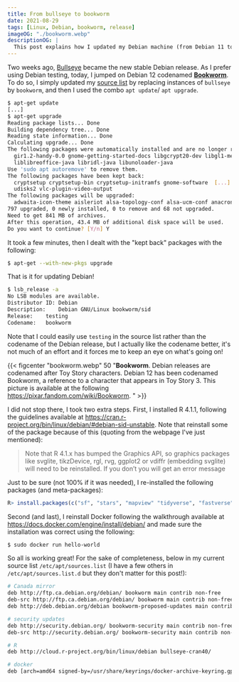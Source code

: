 ```yaml
---
title: From bullseye to bookworm
date: 2021-08-29
tags: [Linux, Debian, bookworm, release]
imageOG: "./bookworm.webp"
descriptionOG: |
  This post explains how I updated my Debian machine (from Debian 11 to Debian 12). 
---
```



Two weeks ago, [Bullseye](https://wiki.debian.org/DebianBullseye) became the new stable Debian release. As I prefer using Debian testing, today, I jumped on Debian 12 codenamed [**Bookworm**](https://wiki.debian.org/DebianBookworm). To do so, I simply updated my [source list](https://wiki.debian.org/SourcesList) by replacing instances of `bullseye` by `bookworm`, and then I used the combo 
`apt update`/ `apt upgrade`. 

```sh
$ apt-get update
[...] 
$ apt-get upgrade   
Reading package lists... Done
Building dependency tree... Done
Reading state information... Done
Calculating upgrade... Done
The following packages were automatically installed and are no longer required:
  gir1.2-handy-0.0 gnome-getting-started-docs libgcrypt20-dev libgl1-mesa-glx libjuh-java libjurt-java
  liblibreoffice-java libridl-java libunoloader-java
Use 'sudo apt autoremove' to remove them.
The following packages have been kept back:
  cryptsetup cryptsetup-bin cryptsetup-initramfs gnome-software  [...]
  udisks2 vlc-plugin-video-output
The following packages will be upgraded:
  adwaita-icon-theme aisleriot alsa-topology-conf alsa-ucm-conf anacron [...]
797 upgraded, 0 newly installed, 0 to remove and 68 not upgraded.
Need to get 841 MB of archives.
After this operation, 43.4 MB of additional disk space will be used.
Do you want to continue? [Y/n] Y
```

It took a few minutes, then I dealt with the "kept back" packages with the following:

```sh
$ apt-get --with-new-pkgs upgrade 
```

That is it for updating Debian! 

```sh
$ lsb_release -a
No LSB modules are available.
Distributor ID:	Debian
Description:	Debian GNU/Linux bookworm/sid
Release:	testing
Codename:	bookworm
```

Note that I could easily use `testing` in the source list rather than the codename of the Debian release, but I actually like the codename better, it's not much of an effort and it forces me to keep an eye on what's going on! 

{{< figcenter "bookworm.webp" 50 "**Bookworm**. Debian releases are codenamed after Toy Story characters. Debian 12 has been codenamed Bookworm, a reference to a character that appears in Toy Story 3. This picture is available at the following https://pixar.fandom.com/wiki/Bookworm. " >}}


I did not stop there, I took two extra steps. First, I installed R 4.1.1, following the guidelines available at https://cran.r-project.org/bin/linux/debian/#debian-sid-unstable. Note that reinstall some of the package because of this (quoting from the webpage I've just mentioned): 


> Note that R 4.1.x has bumped the Graphics API, so graphics packages like svglite, tikzDevice, rgl, rvg, ggplot2 or vdiffr (embedding svglite) will need to be reinstalled. If you don’t you will get an error message


Just to be sure (not 100% if it was needed), I re-installed the following packages (and meta-packages):


```R
R> install.packages(c("sf", "stars", "mapview" "tidyverse", "fastverse")) 
```


Second (and last), I reinstall Docker following the walkthrough available at https://docs.docker.com/engine/install/debian/ and made sure the installation was correct using the following:

```sh
$ sudo docker run hello-world 
```

So all is working great! For the sake of completeness, below in my current source list `/etc/apt/sources.list` (I have a few others in `/etc/apt/sources.list.d` but they don't matter for this post!):

```sh
# Canada mirror 
deb http://ftp.ca.debian.org/debian/ bookworm main contrib non-free
deb-src http://ftp.ca.debian.org/debian/ bookworm main contrib non-free
deb http://deb.debian.org/debian bookworm-proposed-updates main contrib non-free

# security updates 
deb http://security.debian.org/ bookworm-security main contrib non-free
deb-src http://security.debian.org/ bookworm-security main contrib non-free

# R
deb http://cloud.r-project.org/bin/linux/debian bullseye-cran40/

# docker
deb [arch=amd64 signed-by=/usr/share/keyrings/docker-archive-keyring.gpg] https://download.docker.com/linux/debian bullseye stable
```





